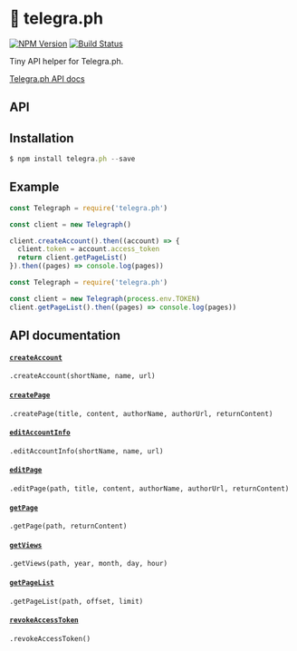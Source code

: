 # 📝 telegra.ph
[![NPM Version](https://img.shields.io/npm/v/telegra.ph.svg?style=flat-square)](https://www.npmjs.com/package/telegra.ph)
[![Build Status](https://img.shields.io/travis/telegraf/telegra.ph.svg?branch=master&style=flat-square)](https://travis-ci.org/telegraf/telegra.ph)

Tiny API helper for Telegra.ph.

[Telegra.ph API docs](http://telegra.ph/api)

## API

## Installation

```js
$ npm install telegra.ph --save
```

## Example

```js
const Telegraph = require('telegra.ph')

const client = new Telegraph()

client.createAccount().then((account) => {
  client.token = account.access_token
  return client.getPageList()
}).then((pages) => console.log(pages))

```

```js
const Telegraph = require('telegra.ph')

const client = new Telegraph(process.env.TOKEN)
client.getPageList().then((pages) => console.log(pages))

```

## API documentation


#### [`createAccount`](http://telegra.ph/api#createAccount)
`.createAccount(shortName, name, url)`

#### [`createPage`](http://telegra.ph/api#createPage)
`.createPage(title, content, authorName, authorUrl, returnContent)`

#### [`editAccountInfo`](http://telegra.ph/api#editAccountInfo)
`.editAccountInfo(shortName, name, url)`

#### [`editPage`](http://telegra.ph/api#editPage)
`.editPage(path, title, content, authorName, authorUrl, returnContent)`

#### [`getPage`](http://telegra.ph/api#getPage)
`.getPage(path, returnContent)`

#### [`getViews`](http://telegra.ph/api#getViews)
`.getViews(path, year, month, day, hour)`

#### [`getPageList`](http://telegra.ph/api#getPageList)
`.getPageList(path, offset, limit)`

#### [`revokeAccessToken`](http://telegra.ph/api#revokeAccessToken)
`.revokeAccessToken()`
